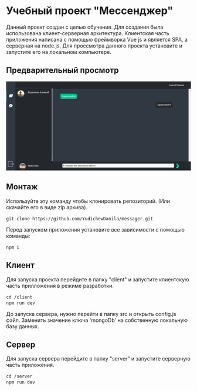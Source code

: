 # Учебный проект "Мессенджер"
Данный проект создан с целью обучения. Для создания была использована клиент-серверная архитектура.
Клиентская часть приложения написана с помощью фреймворка Vue js и является SPA, а серверная на node.js.
Для проссмотра данного проекта установите и запустите его на локальном компьютере.

## Предварительный просмотр
![Иллюстрация к проекту](https://github.com/YudichewDanila/messager/blob/master/%D0%9F%D1%80%D0%B5%D0%B4%D0%B2%D0%B0%D1%80%D0%B8%D1%82%D0%B5%D0%BB%D1%8C%D0%BD%D1%8B%D0%B9%20%D0%BF%D1%80%D0%BE%D1%81%D1%81%D0%BC%D0%BE%D1%82%D1%80%20%D0%BC%D0%B5%D1%81%D1%81%D0%B5%D0%B4%D0%B6%D0%B5%D1%80.JPG)

## Монтаж 
Используйте эту команду чтобы клонировать репозиторий. (Или скачайте его в виде zip архива).
```
git clone https://github.com/YudichewDanila/messager.git
```
Перед запуском приложения установите все зависимости с помощью команды:
``` 
npm i
```
## Клиент
Для запуска проекта перейдите в папку "client" и запустите клиентскую часть прилложения в режиме разработки. 
``` 
cd /client 
npm run dev
```
До запуска сервера, нужно перейти в папку src и открыть config.js файл. 
Заменить значение ключа 'mongoDb' на собственную локальную базу данных.

## Сервер
Для запуска сервера перейдите в папку "server" и запустите серверную часть приложения.
```
cd /server
npm run dev
```
